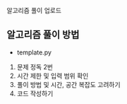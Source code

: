 알고리즘 풀이 업로드

## 알고리즘 풀이 방법
- template.py
1. 문제 정독 2번
2. 시간 제한 및 입력 범위 확인
3. 풀이 방법 및 시간, 공간 복잡도 고려하기
4. 코드 작성하기